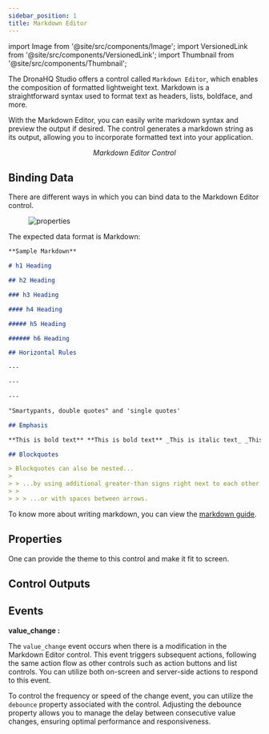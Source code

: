 ```yaml
---
sidebar_position: 1
title: Markdown Editor
---
```


import Image from '@site/src/components/Image'; import VersionedLink from '@site/src/components/VersionedLink'; import
Thumbnail from '@site/src/components/Thumbnail';

The DronaHQ Studio offers a control called `Markdown Editor`, which enables the composition of formatted lightweight
text. Markdown is a straightforward syntax used to format text as headers, lists, boldface, and more.

With the Markdown Editor, you can easily write markdown syntax and preview the output if desired. The control generates
a markdown string as its output, allowing you to incorporate formatted text into your application.

<figure>
  <Thumbnail src="/img/reference/controls/markdown-editor/preview.jpeg" alt="Markdown Editor control" />
  <figcaption align = "center"><i>Markdown Editor Control</i></figcaption>
</figure>


## Binding Data

There are different ways in which you can bind data to the Markdown Editor control.

<figure>
    <Image src="/img/reference/controls/markdown-editor/bind-data.jpeg" alt="properties"/>
</figure>

The expected data format is Markdown:

```md
**Sample Markdown**

# h1 Heading

## h2 Heading

### h3 Heading

#### h4 Heading

##### h5 Heading

###### h6 Heading

## Horizontal Rules

---

---

---

"Smartypants, double quotes" and 'single quotes'

## Emphasis

**This is bold text** **This is bold text** _This is italic text_ _This is italic text_ ~~Strikethrough~~

## Blockquotes

> Blockquotes can also be nested...
>
> > ...by using additional greater-than signs right next to each other...
> >
> > > ...or with spaces between arrows.
```

To know more about writing markdown, you can view the [markdown guide](https://www.markdownguide.org/cheat-sheet/).

## Properties



One can provide the theme to this control and make it fit to screen.


## Control Outputs

## Events


**value_change :**

The `value_change` event occurs when there is a modification in the Markdown Editor control. This event triggers
subsequent actions, following the same action flow as other controls such as action buttons and list controls. You can
utilize both on-screen and server-side actions to respond to this event.

To control the frequency or speed of the change event, you can utilize the `debounce` property associated with the
control. Adjusting the debounce property allows you to manage the delay between consecutive value changes, ensuring
optimal performance and responsiveness.


